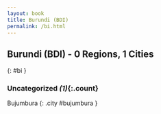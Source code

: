 ```yaml
---
layout: book
title: Burundi (BDI)
permalink: /bi.html
---
```


## Burundi (BDI) - 0 Regions, 1 Cities
{: #bi }





### Uncategorized _(1)_{:.count}


Bujumbura  {: .city #bujumbura } <br>


 
